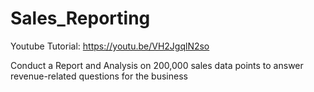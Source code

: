 # Sales_Reporting

Youtube Tutorial: https://youtu.be/VH2JgqlN2so

Conduct a Report and Analysis on 200,000 sales data points to answer revenue-related questions for the business
